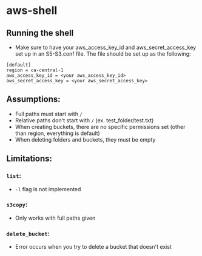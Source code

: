 # aws-shell

## Running the shell
- Make sure to have your aws_access_key_id and aws_secret_access_key set up in an S5-S3.conf file. The file should be set up as the following:
```
[default]
region = ca-central-1
aws_access_key_id = <your aws_access_key_id>
aws_secret_access_key = <your aws_secret_access_key>
```

## Assumptions:
- Full paths must start with `/`
- Relative paths don't start with `/` (ex. test_folder/test.txt)
- When creating buckets, there are no specific permissions set (other than region, everything is default)
- When deleting folders and buckets, they must be empty

## Limitations:
### `list`:
- `-l` flag is not implemented
### `s3copy`:
- Only works with full paths given
### `delete_bucket`:
- Error occurs when you try to delete a bucket that doesn't exist